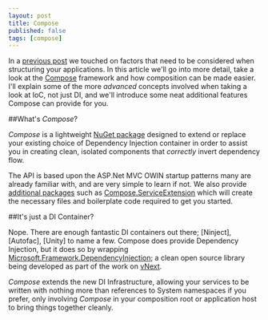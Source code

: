 ```yaml
---
layout: post
title: Compose
published: false
tags: [compose]
---
```


In a [previous post](http://blog.devbot.net/composition) we touched on factors that need to be considered when structuring your applications. In this article we'll go into more detail, take a look at the [Compose] framework and how composition can be made easier. I'll explain some of the more _advanced_ concepts involved when taking a look at IoC, not just DI, and we'll introduce some neat additional features Compose can provide for you.

##What's _Compose_?

_Compose_ is a lightweight [NuGet package] designed to extend or replace your existing choice of Dependency Injection container in order to assist you in creating clean, isolated components that _correctly_ invert dependency flow.

The API is based upon the ASP.Net MVC OWIN startup patterns many are already familiar with, and are very simple to learn if not. We also provide [additional packages] such as [Compose.ServiceExtension] which will create the necessary files and boilerplate code required to get you started.

##It's just a DI Container?

Nope. There are enough fantastic DI containers out there; [Ninject], [Autofac], [Unity] to name a few. Compose does provide Dependency Injection, but it does so by wrapping [Microsoft.Framework.DependencyInjection]; a clean open source library being developed as part of the work on [vNext].

_Compose_ extends the new DI Infrastructure, allowing your services to be written with nothing more than references to System namespaces if you prefer, only involving _Compose_ in your composition root or application host to bring things together cleanly.

  [Compose]: http://github.com/smudge202/compose
  [NuGet package]: http://nuget.org/packages/compose
  [additional packages]: http://www.nuget.org/packages?q=Compose
  [Compose.ServiceExtension]: http://www.nuget.org/packages/Compose.ServiceExtension
  [Microsoft.Framework.DependencyInjection]: http://www.nuget.org/packages/microsoft.framework.dependencyinjection
  [vNext]: http://www.asp.net/vnext
